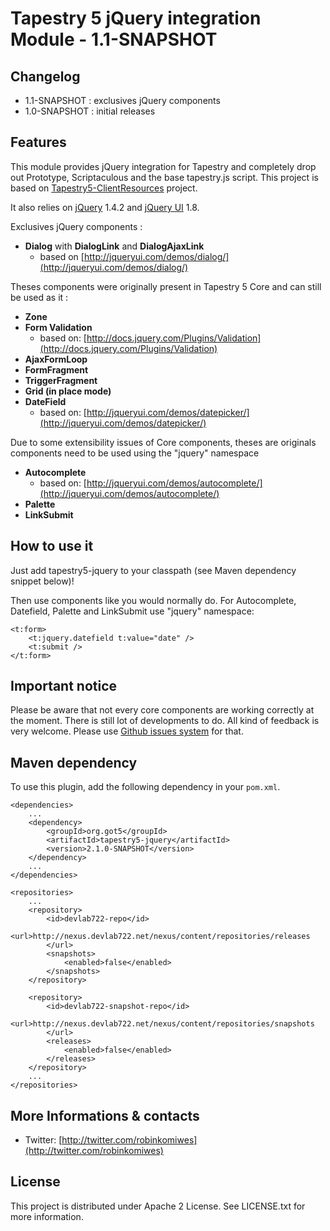 # Tapestry 5 jQuery integration Module - 1.1-SNAPSHOT

## Changelog

- 1.1-SNAPSHOT : exclusives jQuery components
- 1.0-SNAPSHOT : initial releases

## Features

This module provides jQuery integration for Tapestry and completely drop out Prototype, Scriptaculous and the base tapestry.js script. 
This project is based on [Tapestry5-ClientResources](http://github.com/got5/tapestry5-clientresources) project.

It also relies on [jQuery](http://jquery.com) 1.4.2 and [jQuery UI](http://jqueryui.com/) 1.8.

Exclusives jQuery components : 

- **Dialog** with **DialogLink** and **DialogAjaxLink**
	- based on [http://jqueryui.com/demos/dialog/](http://jqueryui.com/demos/dialog/)

Theses components were originally present in Tapestry 5 Core and can still be used as it :

- **Zone**
- **Form Validation** 
	- based on: [http://docs.jquery.com/Plugins/Validation](http://docs.jquery.com/Plugins/Validation)
- **AjaxFormLoop**
- **FormFragment**
- **TriggerFragment**
- **Grid (in place mode)**
- **DateField**
    - based on: [http://jqueryui.com/demos/datepicker/](http://jqueryui.com/demos/datepicker/)

Due to some extensibility issues of Core components, theses are originals components need to be used using the "jquery" namespace

- **Autocomplete**
	- based on: [http://jqueryui.com/demos/autocomplete/](http://jqueryui.com/demos/autocomplete/)
- **Palette**
- **LinkSubmit**

## How to use it

Just add tapestry5-jquery to your classpath (see Maven dependency snippet below)!

Then use components like you would normally do. For Autocomplete, Datefield, Palette and LinkSubmit use "jquery" namespace:
 
	<t:form>
        <t:jquery.datefield t:value="date" />
		<t:submit />
    </t:form>


## Important notice

Please be aware that not every core components are working correctly at the moment. There is still lot of developments to do. 
All kind of feedback is very welcome. Please use [Github issues system](http://github.com/got5/tapestry5-jquery/issues) for that.
 

## Maven dependency

To use this plugin, add the following dependency in your `pom.xml`.

	<dependencies>
		...
		<dependency>
			<groupId>org.got5</groupId>
			<artifactId>tapestry5-jquery</artifactId>
			<version>2.1.0-SNAPSHOT</version>
		</dependency>
		...
	</dependencies>
	
	<repositories>
		...
		<repository>
			<id>devlab722-repo</id>
			<url>http://nexus.devlab722.net/nexus/content/repositories/releases
			</url>
			<snapshots>
				<enabled>false</enabled>
			</snapshots>
		</repository>

		<repository>
			<id>devlab722-snapshot-repo</id>
			<url>http://nexus.devlab722.net/nexus/content/repositories/snapshots
			</url>
			<releases>
				<enabled>false</enabled>
			</releases>
		</repository>
		...
	</repositories>

## More Informations & contacts

* Twitter: [http://twitter.com/robinkomiwes](http://twitter.com/robinkomiwes)


## License

This project is distributed under Apache 2 License. See LICENSE.txt for more information.
